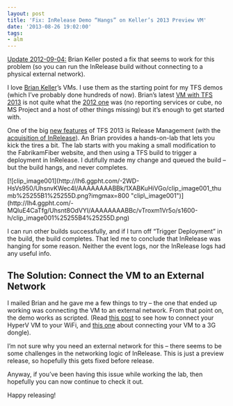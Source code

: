 ```yaml
---
layout: post
title: 'Fix: InRelease Demo “Hangs” on Keller’s 2013 Preview VM'
date: '2013-08-26 19:02:00'
tags:
- alm
---
```


<u>Update 2012-09-04:</u> Brian Keller posted a fix that seems to work for this problem (so you can run the InRelease build without connecting to a physical external network).

I love [Brian Keller](http://blogs.msdn.com/b/briankel/)’s VMs. I use them as the starting point for my TFS demos (which I’ve probably done hundreds of now). Brian’s latest [VM with TFS 2013](http://blogs.msdn.com/b/briankel/archive/2013/08/02/visual-studio-2013-application-lifecycle-management-virtual-machine-and-hands-on-labs-demo-scripts.aspx) is not quite what the [2012 one](http://blogs.msdn.com/b/briankel/archive/2011/09/16/visual-studio-11-application-lifecycle-management-virtual-machine-and-hands-on-labs-demo-scripts.aspx) was (no reporting services or cube, no MS Project and a host of other things missing) but it’s enough to get started with.

One of the big [new features](http://blogs.msdn.com/b/bharry/archive/2013/06/03/visual-studio-2013.aspx) of TFS 2013 is Release Management (with the [acquisition of InRelease](http://blogs.msdn.com/b/bharry/archive/2013/07/10/inrelease-acquisition-is-complete.aspx)). An Brian provides a hands-on-lab that lets you kick the tires a bit. The lab starts with you making a small modification to the FabrikamFiber website, and then using a TFS build to trigger a deployment in InRelease. I dutifully made my change and queued the build – but the build hangs, and never completes.

<!--kg-card-begin: html-->[![clip_image001](http://lh6.ggpht.com/-2WD-HsVs950/UhsnvKWec4I/AAAAAAAABBk/1XABKuHiVGo/clip_image001_thumb%25255B1%25255D.png?imgmax=800 "clip\_image001")](http://lh4.ggpht.com/-MQluE4CaTfg/Uhsnt8OdVYI/AAAAAAAABBc/vTroxm1Vr5o/s1600-h/clip_image001%25255B4%25255D.png)<!--kg-card-end: html-->

I can run other builds successfully, and if I turn off “Trigger Deployment” in the build, the build completes. That led me to conclude that InRelease was hanging for some reason. Neither the event logs, nor the InRelease logs had any useful info.

## The Solution: Connect the VM to an External Network

I mailed Brian and he gave me a few things to try – the one that ended up working was connecting the VM to an external network. From that point on, the demo works as scripted. (Read [this post](http://blogs.msdn.com/b/virtual_pc_guy/archive/2008/01/09/using-hyper-v-with-a-wireless-network-adapter.aspx) to see how to connect your HyperV VM to your WiFi, and [this one](http://sstjean.blogspot.com/2008/09/hyper-v-give-your-virtual-machines.html) about connecting your VM to a 3G dongle).

I’m not sure why you need an external network for this – there seems to be some challenges in the networking logic of InRelease. This is just a preview release, so hopefully this gets fixed before release.

Anyway, if you’ve been having this issue while working the lab, then hopefully you can now continue to check it out.

Happy releasing!

